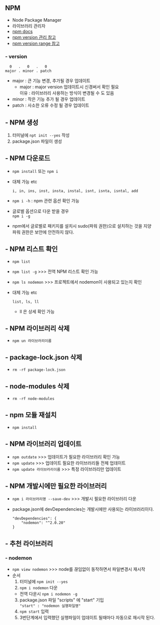 ## NPM

- Node Package Manager
- 라이브러리 관리자
- [npm docs](https://docs.npmjs.com/cli/v7/commands/npm-init)
- [npm version 관리 참고](https://docs.npmjs.com/about-semantic-versioning)
- [npm version range 참고](https://semver.npmjs.com/)

### - version

```
  0   .   0   .   0
major . minor . patch
```

- major : 큰 기능 변경, 추가될 경우 업데이트
  - major : major version 업데이트시 신경써서 확인 필요
    <br>이유 : 라이브러리 사용하는 방식이 변경될 수 도 있음
- minor : 작은 기능 추가 될 경우 업데이트
- patch : 사소한 오류 수정 될 경우 업데이트

## - NPM 생성

1. 터미널에 `npt init --yes` 작성
2. package.json 파일이 생성

## - NPM 다운로드

- `npm install` 또는 `npm i`
- 대체 가능 etc
  ```
  i, in, ins, inst, insta, instal, isnt, isnta, isntal, add
  ```
- `npm i -h` : npm 관련 옵션 확인 가능

- 글로벌 옵션으로 다운 받을 경우
  <br> `npm i -g`
- npm에서 글로벌로 패키지를 설치시 sudo(파워 권한)으로 설치하는 것을 지양
  <br>파워 권한은 보안에 안전하지 않다.

## - NPM 리스트 확인

- `npm list`
- `npm list -g` >>> 전역 NPM 리스트 확인 가능
- `npm ls nodemon` >>> 프로젝트에서 nodemon이 사용되고 있는지 확인

- 대체 가능 etc
  ```
  list, ls, ll
  ```
  - ll 은 상세 확인 가능

## - NPM 라이브러리 삭제

- `npm un 라이브러리이름`

## - package-lock.json 삭제
- `rm -rf package-lock.json`

## - node-modules 삭제
- `rm -rf node-modules`

## - npm 모듈 재설치
- `npm install`

## - NPM 라이브러리 업데이트

- `npm outdate` >>> 업데이트가 필요한 라이브러리 확인 가능
- `npm update` >>> 업데이트 필요한 라이브러리들 전체 업데이트
- `npm update 라이브러리이름` >>> 특정 라이브러리만 업데이트

## - NPM 개발시에만 필요한 라이브러리

- `npm i 라이브러리명 --save-dev` >>> 개발시 필요한 라이브러리 다운
- package.json에 devDependencies는 개발시에만 사용되는 라이브러리이다.

  ```
  "devDependencies": {
      "nodemon": "^2.0.20"
  }
  ```

## - 추천 라이브러리

### - nodemon

- `npm view nodemon` >>> node를 끊임없이 동작하면서 파일변경시 재시작
- 순서
  1. 터미널에 `npm init --yes`
  2. `npm i nodemon` 다운
  - 전역 다운시 `npm i nodemon -g`
  3. package.json 파일 "scripts" 에 "start" 기입
     <br> `"start" : "nodemon 실행파일명"`
  4. `npm start` 입력
  5. 3번단계에서 입력했던 실행파일이 업데이트 될때마다 자동으로 재시작 된다.
